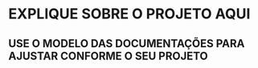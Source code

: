 # EXPLIQUE SOBRE O PROJETO AQUI

## USE O MODELO DAS DOCUMENTAÇÕES PARA AJUSTAR CONFORME O SEU PROJETO